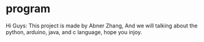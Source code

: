# program
Hi Guys:
This project is made by Abner Zhang,
And we will talking about the python, arduino, java, and c language,
hope you injoy.

